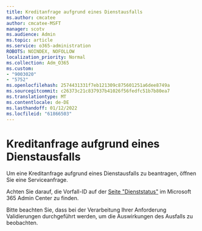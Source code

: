 ```yaml
---
title: Kreditanfrage aufgrund eines Dienstausfalls
ms.author: cmcatee
author: cmcatee-MSFT
manager: scotv
ms.audience: Admin
ms.topic: article
ms.service: o365-administration
ROBOTS: NOINDEX, NOFOLLOW
localization_priority: Normal
ms.collection: Adm_O365
ms.custom:
- "9003020"
- "5752"
ms.openlocfilehash: 2574431331f7eb121309c875601251a6dee8749a
ms.sourcegitcommit: c26373c21c837937b41026f56fedfc51b7b80ea7
ms.translationtype: MT
ms.contentlocale: de-DE
ms.lasthandoff: 01/12/2022
ms.locfileid: "61866503"
---
```

# <a name="credit-request-due-to-a-service-outage"></a>Kreditanfrage aufgrund eines Dienstausfalls

Um eine Kreditanfrage aufgrund eines Dienstausfalls zu beantragen, öffnen Sie eine Serviceanfrage.

Achten Sie darauf, die Vorfall-ID auf der [Seite "Dienststatus"](https://docs.microsoft.com/office365/enterprise/view-service-health) im Microsoft 365 Admin Center zu finden.

Bitte beachten Sie, dass bei der Verarbeitung Ihrer Anforderung Validierungen durchgeführt werden, um die Auswirkungen des Ausfalls zu beobachten.
